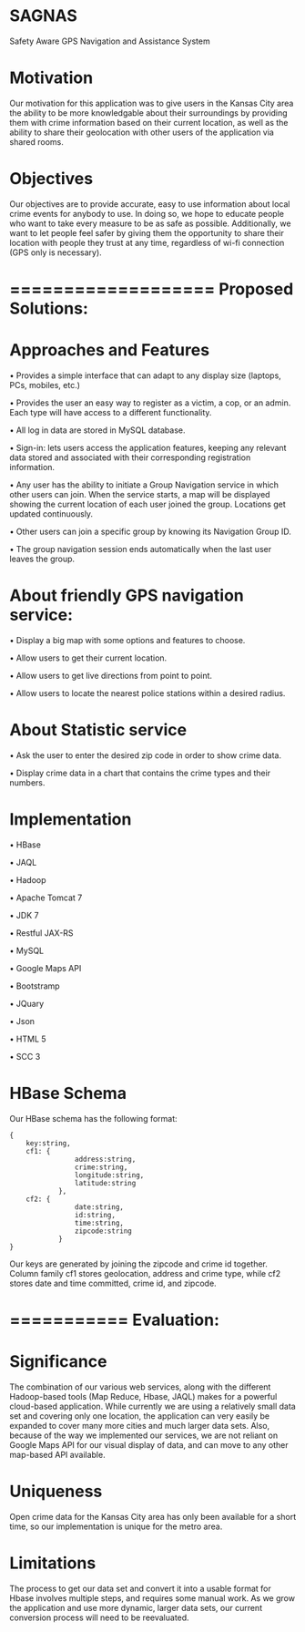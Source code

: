 SAGNAS
======

Safety Aware GPS Navigation and Assistance System

Motivation
==========

Our motivation for this application was to give users in the Kansas City area the ability to be more knowledgable about their surroundings by providing them with crime information based on their current location, as well as the ability to share their geolocation with other users of the application via shared rooms.

Objectives
==========

Our objectives are to provide accurate, easy to use information about local crime events for anybody to use. In doing so, we hope to educate people who want to take every measure to be as safe as possible. Additionally, we want to let people feel safer by giving them the opportunity to share their location with people they trust at any time, regardless of wi-fi connection (GPS only is necessary).


===================
Proposed Solutions:
===================


Approaches and Features
=======================

•	Provides a simple interface that can adapt to any display size (laptops, PCs, mobiles, etc.)

•	Provides the user an easy way to register as a victim, a cop, or an admin. Each type will have access to a different functionality.

•	All log in data are stored in MySQL database.

•	Sign-in: lets users access the application features, keeping any relevant data stored and associated with their corresponding registration information.

•	Any user has the ability to initiate a Group Navigation service in which other users can join. When the service starts, a map will be displayed showing the current location of each user joined the group. Locations get updated continuously.

•	Other users can join a specific group by knowing its Navigation Group ID.

•	The group navigation session ends automatically when the last user leaves the group.


About friendly GPS navigation service:
======================================

•	Display a big map with some options and features to choose.

•	Allow users to get their current location.

•	Allow users to get live directions from point to point.

•	Allow users to locate the nearest police stations within a desired radius.


About Statistic service
=======================

•	Ask the user to enter the desired zip code in order to show crime data.

•	Display crime data in a chart that contains the crime types and their numbers.


Implementation
==============

•	HBase

•	JAQL

•	Hadoop

•	Apache Tomcat 7

•	JDK 7

•	Restful JAX-RS

•	MySQL

•	Google Maps API

•	Bootstramp

•	JQuary

•	Json

•	HTML 5

•	SCC 3


HBase Schema
============

Our HBase schema has the following format: 
```
{ 
	key:string, 
	cf1: {
				address:string,
				crime:string,
				longitude:string,
				latitude:string				
			}, 
	cf2: {
				date:string,
				id:string,
				time:string,
				zipcode:string
			} 
}
```
Our keys are generated by joining the zipcode and crime id together. Column family cf1 stores geolocation, address and crime type, while cf2 stores date and time committed, crime id, and zipcode.


===========
Evaluation:
===========


Significance
============

The combination of our various web services, along with the different  Hadoop-based tools (Map Reduce, Hbase, JAQL) makes for a powerful cloud-based application. While currently we are using a relatively small data set and covering only one location, the application can very easily be expanded to cover many more cities and much larger data sets. Also, because of the way we implemented our services, we are not reliant on Google Maps API for our visual display of data, and can move to any other map-based API available.  


Uniqueness
==========

Open crime data for the Kansas City area has only been available for a short time, so our implementation is unique for the metro area. 

Limitations
===========

The process to get our data set and convert it into a usable format for Hbase involves multiple steps, and requires some manual work. As we grow the application and use more dynamic, larger data sets, our current conversion process will need to be reevaluated.
